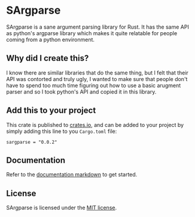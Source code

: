 # SArgparse

SArgparse is a sane argument parsing library for Rust. It has the same API as python's argparse library which makes it quite relatable for people coming from a python environment.

## Why did I create this?

I know there are similar libraries that do the same thing, but I felt that their API was contorted and truly ugly, I wanted to make sure that people don't have to spend too much time figuring out how to use a basic arugment parser and so I took python's API and copied it in this library. 

## Add this to your project

This crate is published to <a href="https://crates.io/">crates.io</a>, and can be added to your project by simply adding this line to you `Cargo.toml` file:

```
sargparse = "0.0.2"
```

## Documentation

Refer to the <a href="https://github.com/frankhart2018/sargparse/blob/master/docs.md">documentation markdown</a> to get started.

## License

SArgparse is licensed under the <a href="https://github.com/frankhart2018/sargparse/blob/master/LICENSE">MIT license</a>.